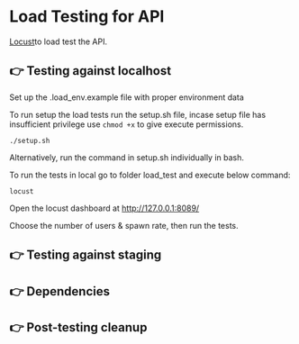 # Load Testing for API

[Locust](https://locust.io/)to load test the API.

## :point_right: Testing against localhost

Set up the .load_env.example file with proper environment data

To run setup the load tests run the setup.sh file, incase setup file has insufficient privilege use `chmod +x` to give execute permissions.

`./setup.sh`

Alternatively, run the command in setup.sh individually in bash.

To run the tests in local go to folder load_test and execute below command:

`locust`

 Open the locust dashboard at http://127.0.0.1:8089/

 Choose the number of users & spawn rate, then run the tests.

## :point_right: Testing against staging

## :point_right: Dependencies

## :point_right: Post-testing cleanup

